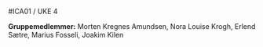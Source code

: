 #ICA01 / UKE 4

**Gruppemedlemmer:** Morten Kregnes Amundsen, Nora Louise Krogh, Erlend Sætre, Marius Fosseli, Joakim Kilen
